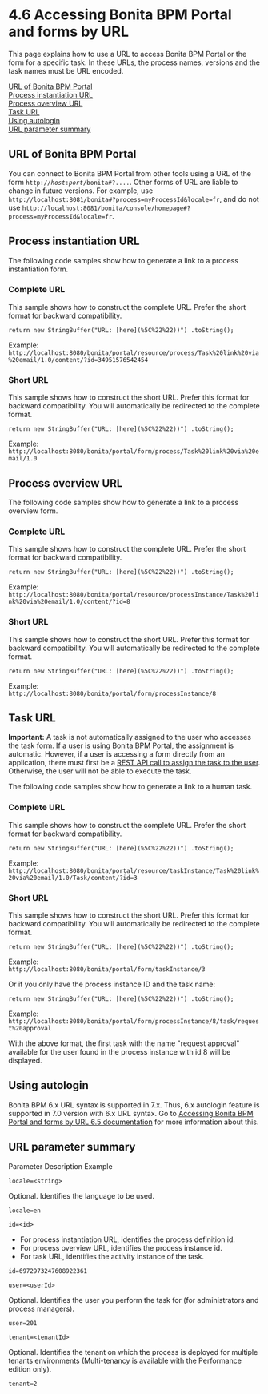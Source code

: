 # 4.6 Accessing Bonita BPM Portal and forms by URL

This page explains how to use a URL to access Bonita BPM Portal or the form for a specific task. In these URLs, the process names, versions and the task names must be URL encoded.


[URL of Bonita BPM Portal](#portal_url)  
[Process instantiation URL](#process_url)  
[Process overview URL](#process_overview_url)  
[Task URL](#task_url)  
[Using autologin](#autologin)  
[URL parameter summary](#parameters)



## URL of Bonita BPM Portal


You can connect to Bonita BPM Portal from other tools using a URL of the form
`http://`_`host`_`:`_`port`_`/bonita#?....`. Other forms of URL are liable to change in future versions.
For example, use `http://localhost:8081/bonita#?process=myProcessId&locale=fr`, and do not use
`http://localhost:8081/bonita/console/homepage#?process=myProcessId&locale=fr`.





## Process instantiation URL


The following code samples show how to generate a link to a process instantiation form.


### Complete URL


This sample shows how to construct the complete URL. Prefer the short format for backward compatibility.

`
    return new StringBuffer("URL: [here](%5C%22%22))")
    .toString();
`


Example:  
`http://localhost:8080/bonita/portal/resource/process/Task%20link%20via%20email/1.0/content/?id=34951576542454`


### Short URL


This sample shows how to construct the short URL. Prefer this format for backward compatibility. You will automatically be redirected to the complete format.

`
    return new StringBuffer("URL: [here](%5C%22%22))")
    .toString();
`


Example:  
`http://localhost:8080/bonita/portal/form/process/Task%20link%20via%20email/1.0`





## Process overview URL


The following code samples show how to generate a link to a process overview form.


### Complete URL


This sample shows how to construct the complete URL. Prefer the short format for backward compatibility.

`
    return new StringBuffer("URL: [here](%5C%22%22))")
    .toString();
`


Example:  
`http://localhost:8080/bonita/portal/resource/processInstance/Task%20link%20via%20email/1.0/content/?id=8`


### Short URL


This sample shows how to construct the short URL. Prefer this format for backward compatibility. You will automatically be redirected to the complete format.

`
    return new StringBuffer("URL: [here](%5C%22%22))")
    .toString();
`


Example:  
`http://localhost:8080/bonita/portal/form/processInstance/8`





## Task URL


**Important:** A task is not automatically assigned to the user who accesses the task form.
If a user is using Bonita BPM Portal, the assignment is automatic. However, if a user is accessing a form directly from an application, there must first be a [REST API call to assign the task to the user](/bpm-api-849#humantask).
Otherwise, the user will not be able to execute the task.


The following code samples show how to generate a link to a human task.


### Complete URL


This sample shows how to construct the complete URL. Prefer the short format for backward compatibility.

`
    return new StringBuffer("URL: [here](%5C%22%22))")
    .toString();
`


Example:  
`http://localhost:8080/bonita/portal/resource/taskInstance/Task%20link%20via%20email/1.0/Task/content/?id=3`


### Short URL


This sample shows how to construct the short URL. Prefer this format for backward compatibility. You will automatically be redirected to the complete format.

`
    return new StringBuffer("URL: [here](%5C%22%22))")
    .toString();
`


Example:  
`http://localhost:8080/bonita/portal/form/taskInstance/3`


Or if you only have the process instance ID and the task name:

`
    return new StringBuffer("URL: [here](%5C%22%22))")
    .toString();
`


Example:  
`http://localhost:8080/bonita/portal/form/processInstance/8/task/request%20approval`


With the above format, the first task with the name "request approval" available for the user found in the process instance with id 8 will be displayed.




## Using autologin

Bonita BPM 6.x URL syntax is supported in 7.x. Thus, 6.x autologin feature is supported in 7.0 version with 6.x URL syntax.
Go to [Accessing Bonita BPM Portal and forms by URL 6.5 documentation](accessing-bonita-bpm-portal-and-forms-url) for more information about this.





## URL parameter summary



Parameter
Description
Example

`locale=<string>`

Optional. Identifies the language to be used.

`locale=en` 

`id=<id>`



* For process instantiation URL, identifies the process definition id.
* For process overview URL, identifies the process instance id.
* For task URL, identifies the activity instance of the task.

`id=6972973247608922361`

`user=<userId>`

Optional. Identifies the user you perform the task for (for administrators and process managers).

`user=201` 

`tenant=<tenantId>`

Optional. Identifies the tenant on which the process is deployed for multiple tenants environments (Multi-tenancy is available with the Performance edition only).

`tenant=2`